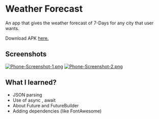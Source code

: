
# Weather Forecast

An app that gives the weather forecast of 7-Days for any city that user wants.

Download APK [here.](https://drive.google.com/file/d/1lAvoEVO84eWvr3cvNS9YSS0EsTFT1ITO/view?usp=sharing)


## Screenshots

[![Phone-Screenshot-1.png](https://i.postimg.cc/gjqbGTZd/Phone-Screenshot-1.png)](https://postimg.cc/GT25QzKS)
[![Phone-Screenshot-2.png](https://i.postimg.cc/3R5qWZ7w/Phone-Screenshot-2.png)](https://postimg.cc/NyDDzmKh)

  
## What I learned?

- JSON parsing
- Use of async , await
- About Future and FutureBuilder
- Adding dependencies (like FontAwesome)

  
